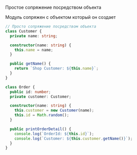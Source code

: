 Простое сопряжение посредством объекта

Модуль сопряжен с объектом который он создает

```ts
// Просто сопряжение посредством объекта
class Customer {
  private name: string;

  constructor(name: string) {
    this.name = name;
  }

  public getName() {
    return `Shop Customer: ${this.name}`;
  }
}

class Order {
  public id: number;
  private customer: Customer;

  constructor(name: string) {
    this.customer = new Customer(name);
    this.id = Math.random();
  }

  public printOrderDetail() {
    console.log(`OrderId: ${this.id}`);
    console.log(`Customer: ${this.customer.getName()}`);
  }
}
```